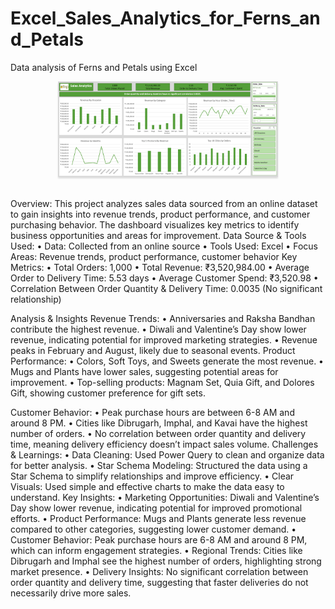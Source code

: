 # Excel_Sales_Analytics_for_Ferns_and_Petals

Data analysis of Ferns and Petals using Excel

<div style="text-align: center;">
    <img src="https://github.com/Sumeettt27/Excel_Sales_Analytics_for_Ferns_and_Petals/blob/main/Dashboard.png" alt="sales analytics of FnP" style="max-width:70%;box-shadow:0 2.8px 2.2px rgba(0, 0, 0, 0.12)" />
</div>
<br/>

Overview:
This project analyzes sales data sourced from an online dataset to gain insights into revenue trends, product performance, and customer purchasing behavior. The dashboard visualizes key metrics to identify business opportunities and areas for improvement.
Data Source & Tools Used:
•	Data: Collected from an online source
•	Tools Used: Excel
•	Focus Areas: Revenue trends, product performance, customer behavior
Key Metrics:
•	Total Orders: 1,000
•	Total Revenue: ₹3,520,984.00
•	Average Order to Delivery Time: 5.53 days
•	Average Customer Spend: ₹3,520.98
•	Correlation Between Order Quantity & Delivery Time: 0.0035 (No significant relationship)

Analysis & Insights
Revenue Trends:
•	Anniversaries and Raksha Bandhan contribute the highest revenue.
•	Diwali and Valentine’s Day show lower revenue, indicating potential for improved marketing strategies.
•	Revenue peaks in February and August, likely due to seasonal events.
Product Performance:
•	Colors, Soft Toys, and Sweets generate the most revenue.
•	Mugs and Plants have lower sales, suggesting potential areas for improvement.
•	Top-selling products: Magnam Set, Quia Gift, and Dolores Gift, showing customer preference for gift sets.

Customer Behavior:
•	Peak purchase hours are between 6-8 AM and around 8 PM.
•	Cities like Dibrugarh, Imphal, and Kavai have the highest number of orders.
•	No correlation between order quantity and delivery time, meaning delivery efficiency doesn’t impact sales volume.
Challenges & Learnings:
•	Data Cleaning: Used Power Query to clean and organize data for better analysis.
•	Star Schema Modeling: Structured the data using a Star Schema to simplify relationships and improve efficiency.
•	Clear Visuals: Used simple and effective charts to make the data easy to understand.
Key Insights:
•	Marketing Opportunities: Diwali and Valentine’s Day show lower revenue, indicating potential for improved promotional efforts.
•	Product Performance: Mugs and Plants generate less revenue compared to other categories, suggesting lower customer demand.
•	Customer Behavior: Peak purchase hours are 6-8 AM and around 8 PM, which can inform engagement strategies.
•	Regional Trends: Cities like Dibrugarh and Imphal see the highest number of orders, highlighting strong market presence.
•	Delivery Insights: No significant correlation between order quantity and delivery time, suggesting that faster deliveries do not necessarily drive more sales.
